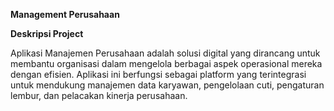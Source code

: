 **Management Perusahaan**

**Deskripsi Project**

Aplikasi Manajemen Perusahaan adalah solusi digital yang dirancang untuk membantu organisasi dalam mengelola berbagai aspek operasional mereka dengan efisien. Aplikasi ini berfungsi sebagai platform yang terintegrasi untuk mendukung manajemen data karyawan, pengelolaan cuti, pengaturan lembur, dan pelacakan kinerja perusahaan.
